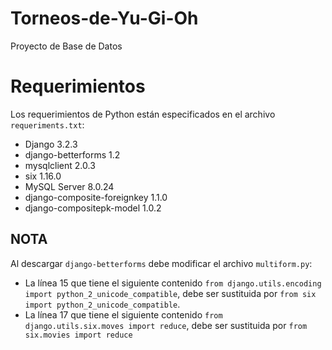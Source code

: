 # Torneos-de-Yu-Gi-Oh
Proyecto de Base de Datos

# Requerimientos

Los requerimientos de Python están especificados en el archivo `requeriments.txt`:

* Django 3.2.3
* django-betterforms 1.2
* mysqlclient 2.0.3
* six 1.16.0
* MySQL Server 8.0.24
* django-composite-foreignkey 1.1.0
* django-compositepk-model 1.0.2
  
## NOTA

Al descargar `django-betterforms` debe modificar el archivo `multiform.py`:

* La línea 15 que tiene el siguiente contenido `from django.utils.encoding import python_2_unicode_compatible`, debe ser sustituida por `from six import python_2_unicode_compatible`.
* La línea 17 que tiene el siguiente contenido `from django.utils.six.moves import reduce`, debe ser sustituida por `from six.movies import reduce`